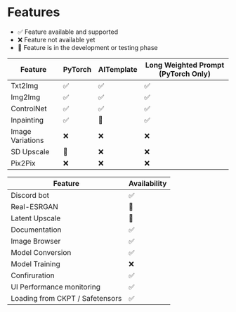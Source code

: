 # Features

- ✅ Feature available and supported
- ❌ Feature not available yet
- 🚧 Feature is in the development or testing phase

| Feature          | PyTorch | AITemplate | Long Weighted Prompt (PyTorch Only) |
| ---------------- | ------- | ---------- | ----------------------------------- |
| Txt2Img          | ✅      | ✅         | ✅                                  |
| Img2Img          | ✅      | ✅         | ✅                                  |
| ControlNet       | ✅      | ✅         | ✅                                  |
| Inpainting       | ✅      | 🚧         | ✅                                  |
| Image Variations | ❌      | ❌         | ❌                                  |
| SD Upscale       | 🚧      | ❌         | ❌                                  |
| Pix2Pix          | ❌      | ❌         | ❌                                  |

| Feature                         | Availability |
| ------------------------------- | ------------ |
| Discord bot                     | ✅           |
| Real-ESRGAN                     | 🚧           |
| Latent Upscale                  | 🚧           |
| Documentation                   | ✅           |
| Image Browser                   | ✅           |
| Model Conversion                | ✅           |
| Model Training                  | ❌           |
| Confiruration                   | ✅           |
| UI Performance monitoring       | ✅           |
| Loading from CKPT / Safetensors | ✅           |
